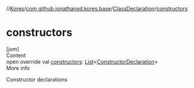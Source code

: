 //[Kores](../../index.md)/[com.github.jonathanxd.kores.base](../index.md)/[ClassDeclaration](index.md)/[constructors](constructors.md)



# constructors  
[jvm]  
Content  
open override val [constructors](constructors.md): [List](https://kotlinlang.org/api/latest/jvm/stdlib/kotlin.collections/-list/index.html)<[ConstructorDeclaration](../-constructor-declaration/index.md)>  
More info  


Constructor declarations

  



